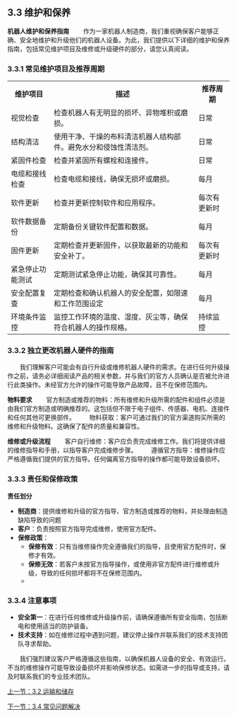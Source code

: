 ## 3.3 维护和保养
**机器人维护和保养指南**
&emsp;&emsp;作为一家机器人制造商，我们重视确保客户能够正确、安全地维护和升级他们的机器人设备。为此，我们提供以下详细的维护和保养指南，包括常见维护项目及维修或升级硬件的部分，请您认真阅读。

### 3.3.1 常见维护项目及推荐周期

<style>table {
        width:100%;
        table-layout: fixed; 
        }
        td {  
            word-break:break-all;
           
        }
</style>
<table>
  <tr>
    <th>维护项目</th>
    <th>描述</th>
    <th>推荐周期</th>
  </tr>

  <tr>
    <td>视觉检查</td>
    <td>检查机器人有无明显的损坏、异物堆积或磨损。</td>
    <td>日常</td>
  </tr>

  <tr>
    <td>结构清洁</td>
    <td>使用干净、干燥的布料清洁机器人结构部件。避免水分和侵蚀性清洁剂。</td>
    <td>日常</td>

  </tr>

  <tr>
    <td>紧固件检查</td>
    <td>检查并紧固所有螺栓和连接件。</td>
    <td>日常</td>   
  </tr>
  
  <tr>
    <td>电缆和接线检查</td>
    <td>检查电缆和接线，确保无损坏或磨损。</td>
    <td>每月</td>  
  </tr>

  <tr>
    <td>软件更新</td>
    <td>检查并更新控制软件和应用程序。</td>
    <td>每次有更新时</td>  
  </tr>

  <tr>
    <td>软件数据备份</td>
    <td>定期备份关键软件配置和数据。</td>
    <td>每月</td>  
  </tr>

  <tr>
    <td>固件更新</td>
    <td>定期检查并更新固件，以获取最新的功能和安全补丁。</td>
    <td>每次有更新时</td>  
  </tr>

  <tr>
    <td>紧急停止功能测试</td>
    <td>定期测试紧急停止功能，确保其可靠性。</td>
    <td>每月</td>  
  </tr>

  <tr>
    <td>安全配置复查</td>
    <td>定期检查和确认机器人的安全配置，如限速和工作范围设定</td>
    <td>每月</td>  
  </tr>

  <tr>
    <td>环境条件监控</td>
    <td>监控工作环境的温度、湿度、灰尘等，确保符合机器人的操作规格。</td>
    <td>持续监控</td>  
  </tr>

</table>

### 3.3.2 独立更改机器人硬件的指南
&emsp;&emsp;我们理解客户可能会有自行升级或维修机器人硬件的需求。在进行任何升级操作之前，请务必详细阅读产品的相关参数，并与我们的官方人员确认是否被允许进行此类操作。未经官方允许的操作可能导致产品故障，且不在保修范围内。

**物料要求**
&emsp;&emsp;官方制造或推荐的物料：所有维修和升级所需的配件和组件必须是由我们官方制造或明确推荐的。这包括但不限于电子组件、传感器、电机、连接件和任何其他可更换部件。
&emsp;&emsp;物料获取：客户可通过我们的官方渠道购买所需的维修和升级物料。这确保了配件的质量和兼容性。

**维修或升级流程**
&emsp;&emsp;客户自行维修：客户应负责完成维修工作。我们将提供详细的维修指导和手册，以指导客户完成维修步骤。
&emsp;&emsp;遵循官方指导：维修操作应严格遵循我们提供的官方指导。任何偏离官方指导的操作都可能导致设备损坏。

### 3.3.3 责任和保修政策
**责任划分**
* **制造商**：提供维修和升级的官方指导、官方制造或推荐的物料，并处理由制造缺陷导致的问题
* **客户**：负责按照官方指导完成维修，使用官方配件。
* **保修政策**：
  * **保修有效**：只有当维修操作完全遵循我们的指导，且使用官方配件时，保修才有效。
  * **保修无效**：若客户未按官方指导操作，或使用非官方配件进行维修或升级，导致的任何损坏都将不在保修范围内。
  * 
### 3.3.4 注意事项
* **安全第一**：在进行任何维修或升级操作前，请确保遵循所有安全指南，包括断电和使用适当的防护装备。
* **技术支持**：如在维修过程中遇到问题，建议停止操作并联系我们的技术支持团队寻求帮助。


&emsp;&emsp;我们强烈建议客户严格遵循这些指南，以确保机器人设备的安全、有效运行。不当的维修操作可能导致设备损坏并影响保修状态。如需进一步的指导或支持，请及时联系我们的专业技术团队。






[上一节：3.2 运输和储存](3.2.md) 

[下一节：3.4 常见问题解决](3.4.md)